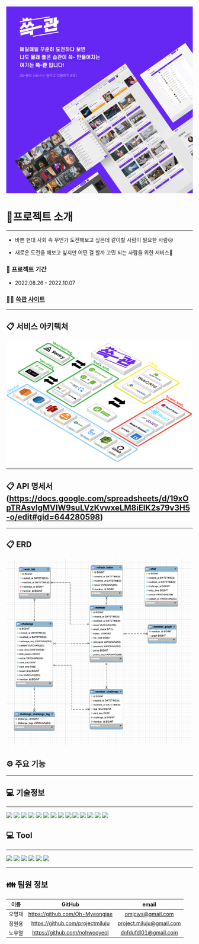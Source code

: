 <img src="https://github.com/HH99-NearBy/HH99-NearBy-BE/blob/main/Images/ssggwanmain.png" alt="쓱관메인" width="650"></img><br/>

# 📢프로젝트 소개
<hr>

* 바쁜 현대 사회 속 무언가 도전해보고 싶은데 같이할 사람이 필요한 사람😥

* 새로운 도전을 해보고 싶지만 어떤 걸 할까 고민 되는 사람을 위한 서비스🙌


### 📆 프로젝트 기간

* 2022.08.26 - 2022.10.07

### 🏃‍♂ [쓱관 사이트](https://ssggwan.shop)

<hr>

## 📋 서비스 아키텍처
<img src="https://github.com/HH99-NearBy/HH99-NearBy-BE/blob/main/Images/image%20(2).png" alt="서비스아키텍처" width="650"></img><br/>

<hr>

## 📋 API 명세서(https://docs.google.com/spreadsheets/d/19xOpTRAsvlgMVlW9suLVzKvwxeLM8iEIK2s79v3H5-o/edit#gid=644280598)

<hr>

## 📋 ERD
<img src="https://github.com/HH99-NearBy/HH99-NearBy-BE/blob/main/Images/ERD.png" alt="ERD" width="650"></img><br/>

## ⚙ 주요 기능
<hr>

## 💻 기술정보
<hr>
<p align=justify>

<img src="https://img.shields.io/badge/Spring-6DB33F?style=for-the-badge&logo=Spring&logoColor=white">
<img src="https://img.shields.io/badge/Spring boot-6DB33F?style=for-the-badge&logo=SpringBoot&logoColor=white">
<img src="https://img.shields.io/badge/Spring Security-6DB33F?style=for-the-badge&logo=Spring Security&logoColor=white">
<img src="https://img.shields.io/badge/WebRTC-333333?style=for-the-badge&logo=WebRTC&logoColor=white">
<img src="https://img.shields.io/badge/JWT-000000?style=for-the-badge&logo=JSON Web Tokens&logoColor=white">
<img src="https://img.shields.io/badge/QueryDSL-0769AD?style=for-the-badge&logo=jQuery&logoColor=white">
<img src="https://img.shields.io/badge/mysql-4479A1?style=for-the-badge&logo=mysql&logoColor=white">
<img src="https://img.shields.io/badge/aws-232F3E?style=for-the-badge&logo=Amazon AWS&logoColor=white">
<img src="https://img.shields.io/badge/RDS-527FFF?style=for-the-badge&logo=Amazon RDS&logoColor=white">
<img src="https://img.shields.io/badge/S3-569A31?style=for-the-badge&logo=Amazon S3&logoColor=white">
<img src="https://img.shields.io/badge/EC2-FF9900?style=for-the-badge&logo=Amazon EC2&logoColor=white">
<img src="https://img.shields.io/badge/Sentry-362D59?style=for-the-badge&logo=Sentry&logoColor=white">
<img src="https://img.shields.io/badge/Swagger-85EA2D?style=for-the-badge&logo=Swagger&logoColor=white">
<img src="https://img.shields.io/badge/GitHub actions-2088FF?style=for-the-badge&logo=GitHub actions&logoColor=white">

</p>

## 💻 Tool
<hr>

<p align=justify>

<img src="https://img.shields.io/badge/Github-181717?style=for-the-badge&logo=GitHub&logoColor=white">
<img src="https://img.shields.io/badge/Intellij IDEA-000000?style=for-the-badge&logo=IntelliJ IDEA&logoColor=white">
<img src="https://img.shields.io/badge/Slack-4A154B?style=for-the-badge&logo=Slack&logoColor=white">
<img src="https://img.shields.io/badge/Notion-000000?style=for-the-badge&logo=Notion&logoColor=white">
<img src="https://img.shields.io/badge/FileZilla-BF0000?style=for-the-badge&logo=FileZilla&logoColor=white">
<img src="https://img.shields.io/badge/Ubuntu-E95420?style=for-the-badge&logo=Ubuntu&logoColor=white">

</p>

<hr>


## 👪 팀원 정보
| 이름  | GitHub | email |
|:---:|:------:|:-----:|
| 오명재 | https://github.com/Oh-Myeongjae  | omjcws@gmail.com   |
| 정원용 | https://github.com/projectmiluju  | project.miluju@gmail.com  |
| 노우열 | https://github.com/nohwooyeol  | dnfdufdl01@gmail.com  |







